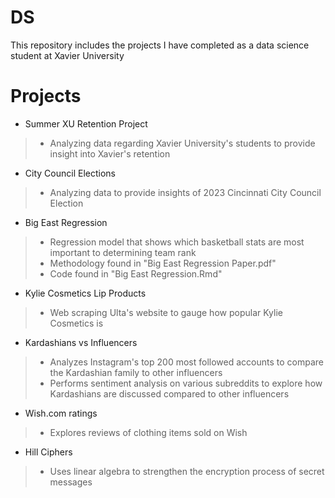 # DS
This repository includes the projects I have completed as a data science student at Xavier University
# Projects
* Summer XU Retention Project
> * Analyzing data regarding Xavier University's students to provide insight into Xavier's retention
* City Council Elections
> * Analyzing data to provide insights of 2023 Cincinnati City Council Election
* Big East Regression
> * Regression model that shows which basketball stats are most important to determining team rank
> * Methodology found in "Big East Regression Paper.pdf"
> * Code found in "Big East Regression.Rmd"
* Kylie Cosmetics Lip Products
> * Web scraping Ulta's website to gauge how popular Kylie Cosmetics is
* Kardashians vs Influencers
> * Analyzes Instagram's top 200 most followed accounts to compare the Kardashian family to other influencers
> * Performs sentiment analysis on various subreddits to explore how Kardashians are discussed compared to other influencers
* Wish.com ratings
> * Explores reviews of clothing items sold on Wish 
* Hill Ciphers
> * Uses linear algebra to strengthen the encryption process of secret messages

